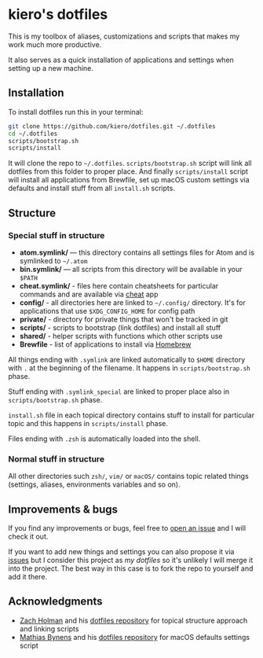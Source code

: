 # kiero's dotfiles

This is my toolbox of aliases, customizations and scripts that makes my work much more productive.

It also serves as a quick installation of applications and settings when setting up a new machine.

## Installation

To install dotfiles run this in your terminal:

```sh
git clone https://github.com/kiero/dotfiles.git ~/.dotfiles
cd ~/.dotfiles
scripts/bootstrap.sh
scripts/install
```

It will clone the repo to `~/.dotfiles`. `scripts/bootstrap.sh` script will link all dotfiles from this folder to proper place. And finally `scripts/install` script will install all applications from Brewfile, set up macOS custom settings via defaults and install stuff from all `install.sh` scripts.

## Structure

### Special stuff in structure

* **atom.symlink/** — this directory contains all settings files for Atom and is symlinked to `~/.atom`
* **bin.symlink/** — all scripts from this directory will be available in your `$PATH`
* **cheat.symlink/** - files here contain cheatsheets for particular commands and are available via [cheat](https://github.com/chrisallenlane/cheat) app
* **config/** - all directories here are linked to `~/.config/` directory. It's for applications that use `$XDG_CONFIG_HOME` for config path
* **private/** - directory for private things that won't be tracked in git
* **scripts/** - scripts to bootstrap (link dotfiles) and install all stuff
* **shared/** - helper scripts with functions which other scripts use
* **Brewfile** - list of applications to install via [Homebrew](https://brew.sh/)

All things ending with `.symlink` are linked automatically to `$HOME` directory with `.` at the beginning of the filename. It happens in `scripts/bootstrap.sh` phase.

Stuff ending with `.symlink_special` are linked to proper place also in `scripts/bootstrap.sh` phase.

`install.sh` file in each topical directory contains stuff to install for particular topic and this happens in `scripts/install` phase.

Files ending with `.zsh` is automatically loaded into the shell.

### Normal stuff in structure

All other directories such `zsh/`, `vim/` or `macOS/` contains topic related things (settings, aliases, environments variables and so on).

## Improvements & bugs

If you find any improvements or bugs, feel free to [open an issue](https://github.com/kiero/dotfiles/issues) and I will check it out.

If you want to add new things and settings you can also propose it via [issues](https://github.com/kiero/dotfiles/issues) but I consider this project as *my dotfiles* so it's unlikely I will merge it into the project. The best way in this case is to fork the repo to yourself and add it there.

## Acknowledgments

* [Zach Holman](https://zachholman.com) and his [dotfiles repository](https://github.com/holman/dotfiles) for topical structure approach and linking scripts
* [Mathias Bynens](https://mathiasbynens.be/) and his [dotfiles repository](https://github.com/mathiasbynens/dotfiles) for macOS defaults settings script
